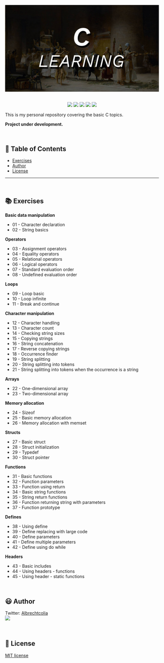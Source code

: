 
<div align='center'>

<img src="images/banner.jpg" >

</div>

<br>

<p align="center">
    <img src="https://badgen.net/badge/love level/10 of 10/purple" >
    <img src="https://img.shields.io/github/languages/count/albrechtcolia/c-learning?color=%23f34b7d" >
    <img src="https://img.shields.io/github/directory-file-count/albrechtcolia/c-learning" >
    <img src="https://img.shields.io/github/repo-size/albrechtcolia/c-learning" >
    <img src="https://img.shields.io/github/license/albrechtcolia/c-learning" >
</p>

This is my personal repository covering the basic C topics.

<b>Project under development.</b>

<br>

:bookmark_tabs: Table of Contents
-----
* [Exercises](#books-exercises)
* [Author](#smiley-author)
* [License](#scroll-license)
-----

<br>

:books: Exercises
---

<b>Basic data manipulation</b>

- 01 - Character declaration
- 02 - String basics 

<b>Operators</b>
- 03 - Assignment operators
- 04 - Equality operators
- 05 - Relational operators
- 06 - Logical operators
- 07 - Standard evaluation order
- 08 - Undefined evaluation order

<b>Loops</b>
- 09 - Loop basic
- 10 - Loop infinite
- 11 - Break and continue

<b>Character manipulation</b>
- 12 - Character handling
- 13 - Character count
- 14 - Checking string sizes
- 15 - Copying strings
- 16 - String concatenation
- 17 - Reverse copying strings
- 18 - Occurrence finder
- 19 - String splitting
- 20 - String splitting into tokens
- 21 - String splitting into tokens when the occurrence is a string

<b>Arrays</b>
- 22 - One-dimensional array
- 23 - Two-dimensional array

<b>Memory allocation</b>
- 24 - Sizeof
- 25 - Basic memory allocation
- 26 - Memory allocation with memset

<b>Structs</b>
- 27 - Basic struct
- 28 - Struct initialization
- 29 - Typedef
- 30 - Struct pointer

<b>Functions</b>
- 31 - Basic functions
- 32 - Function parameters
- 33 - Function using return
- 34 - Basic string functions
- 35 - String return functions
- 36 - Function returning string with parameters
- 37 - Function prototype

<b>Defines</b>
- 38 - Using define
- 39 - Define replacing with large code
- 40 - Define parameters
- 41 - Define multiple parameters
- 42 - Define using do while

<b>Headers</b>
- 43 - Basic includes
- 44 - Using headers - functions
- 45 - Using header - static functions

<br>

:smiley: Author
---

Twitter: [Albrechtcolia](https://twitter.com/albrechtcolia)<br>
<a href="https://github.com/albrechtcolia" ><img src="https://github.com/albrechtcolia.png?size=200" height="100" /></a>

<br>

:scroll: License
---

[MIT license](license)



